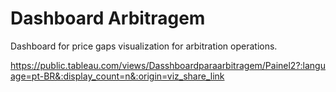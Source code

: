 # Dashboard Arbitragem

Dashboard for price gaps visualization for arbitration operations.

https://public.tableau.com/views/Dasshboardparaarbitragem/Painel2?:language=pt-BR&:display_count=n&:origin=viz_share_link
